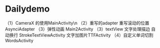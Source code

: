 # Dailydemo
（1）CameraX 的使用MainActivity\n
（2）重写的adapter 重写滚动的位置AsynciAdapter
（3）弹性动画 Main2Activity
（3）textView 文字处理描边 自动换行 StrokeTextViewActivity  文字加图片TTFActivity
（4）自定义单词切割  WordsActivity
